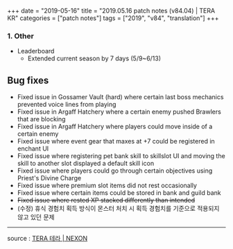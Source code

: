 +++
date = "2019-05-16"
title = "2019.05.16 patch notes (v84.04) | TERA KR"
categories = ["patch notes"]
tags = ["2019", "v84", "translation"]
+++

### 1. Other
- Leaderboard
  - Extended current season by 7 days (5/9~6/13)

## Bug fixes

- Fixed issue in Gossamer Vault (hard) where certain last boss mechanics prevented voice lines from playing
- Fixed issue in Argaff Hatchery where a certain enemy pushed Brawlers that are blocking
- Fixed issue in Argaff Hatchery where players could move inside of a certain enemy
- Fixed issue where event gear that maxes at +7 could be registered in enchant UI
- Fixed issue where registering pet bank skill to skillslot UI and moving the skill to another slot displayed a default skill icon
- Fixed issue where players could go through certain objectives using Priest's Divine Charge
- Fixed issue where premium slot items did not rest occasionally
- Fixed issue where certain items could be stored in bank and guild bank
- ~~Fixed issue where rested XP stacked differently than intended~~
- (수정) 휴식 경험치 획득 방식이 몬스터 처치 시 획득 경험치를 기준으로 적용되지 않고 있던 문제

----

source : [TERA 테라 | NEXON](http://tera.nexon.com/news/update/view.aspx?n4articlesn=393)
